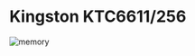 # Kingston KTC6611/256

<img class="zoom-custom-imgs" :src="('/img/win98/memory.png')" alt="memory">